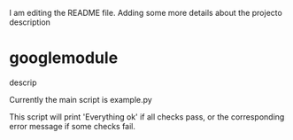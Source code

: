 I am editing the README file. Adding some more details about the projecto description 
# googlemodule
descrip

Currently the main script is example.py

This script will print 'Everything ok' if all checks pass,
or the corresponding error message if some checks fail.